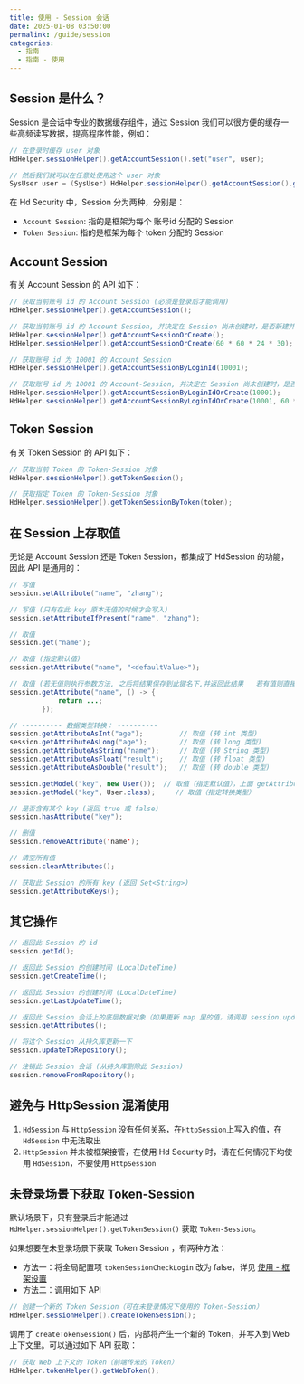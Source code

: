 ```yaml
---
title: 使用 - Session 会话
date: 2025-01-08 03:50:00
permalink: /guide/session
categories:
  - 指南
  - 指南 - 使用
---
```



## Session 是什么？

Session 是会话中专业的数据缓存组件，通过 Session 我们可以很方便的缓存一些高频读写数据，提高程序性能，例如：

```java
// 在登录时缓存 user 对象 
HdHelper.sessionHelper().getAccountSession().set("user", user);

// 然后我们就可以在任意处使用这个 user 对象
SysUser user = (SysUser) HdHelper.sessionHelper().getAccountSession().get("user");
```

在 Hd Security 中，Session 分为两种，分别是：

- `Account Session`: 指的是框架为每个 账号id 分配的 Session
- `Token Session`: 指的是框架为每个 token 分配的 Session

## Account Session

有关 Account Session 的 API 如下：

```java
// 获取当前账号 id 的 Account Session (必须是登录后才能调用)
HdHelper.sessionHelper().getAccountSession();

// 获取当前账号 id 的 Account Session, 并决定在 Session 尚未创建时，是否新建并返回
HdHelper.sessionHelper().getAccountSessionOrCreate();
HdHelper.sessionHelper().getAccountSessionOrCreate(60 * 60 * 24 * 30); // 指定 30 天过期

// 获取账号 id 为 10001 的 Account Session
HdHelper.sessionHelper().getAccountSessionByLoginId(10001);

// 获取账号 id 为 10001 的 Account-Session, 并决定在 Session 尚未创建时，是否新建并返回
HdHelper.sessionHelper().getAccountSessionByLoginIdOrCreate(10001);
HdHelper.sessionHelper().getAccountSessionByLoginIdOrCreate(10001, 60 * 60 * 24 * 30); // 指定 30 天过期
```

## Token Session

有关 Token Session 的 API 如下：

```java
// 获取当前 Token 的 Token-Session 对象
HdHelper.sessionHelper().getTokenSession();

// 获取指定 Token 的 Token-Session 对象
HdHelper.sessionHelper().getTokenSessionByToken(token);
```

## 在 Session 上存取值

无论是 Account Session 还是 Token Session，都集成了 HdSession 的功能，因此 API 是通用的：

```java
// 写值 
session.setAttribute("name", "zhang"); 

// 写值 (只有在此 key 原本无值的时候才会写入)
session.setAttributeIfPresent("name", "zhang");

// 取值
session.get("name");

// 取值 (指定默认值)
session.getAttribute("name", "<defaultValue>"); 

// 取值 (若无值则执行参数方法, 之后将结果保存到此键名下,并返回此结果   若有值则直接返回, 无需执行参数方法)
session.getAttribute("name", () -> {
            return ...;
        });

// ---------- 数据类型转换： ----------
session.getAttributeAsInt("age");         // 取值 (转 int 类型)
session.getAttributeAsLong("age");        // 取值 (转 long 类型)
session.getAttributeAsString("name");     // 取值 (转 String 类型)
session.getAttributeAsFloat("result");    // 取值 (转 float 类型)
session.getAttributeAsDouble("result");   // 取值 (转 double 类型)

session.getModel("key", new User());  // 取值（指定默认值），上面 getAttributeAsXX 底层调用该方法
session.getModel("key", User.class);     // 取值（指定转换类型）

// 是否含有某个 key (返回 true 或 false)
session.hasAttribute("key"); 

// 删值 
session.removeAttribute('name');          

// 清空所有值 
session.clearAttributes();                 

// 获取此 Session 的所有 key (返回 Set<String>)
session.getAttributeKeys();
```

## 其它操作

```java
// 返回此 Session 的 id 
session.getId();                          

// 返回此 Session 的创建时间 (LocalDateTime) 
session.getCreateTime();       

// 返回此 Session 的创建时间 (LocalDateTime) 
session.getLastUpdateTime();   

// 返回此 Session 会话上的底层数据对象（如果更新 map 里的值，请调用 session.updateToRepository() 方法避免产生脏数据）
session.getAttributes();                     

// 将这个 Session 从持久库更新一下
session.updateToRepository();                         

// 注销此 Session 会话 (从持久库删除此 Session)
session.removeFromRepository();
```

## 避免与 HttpSession 混淆使用

1. `HdSession` 与 `HttpSession` 没有任何关系，在`HttpSession`上写入的值，在 `HdSession` 中无法取出
2. `HttpSession` 并未被框架接管，在使用 Hd Security 时，请在任何情况下均使用 `HdSession`，不要使用 `HttpSession`

## 未登录场景下获取 Token-Session

默认场景下，只有登录后才能通过 `HdHelper.sessionHelper().getTokenSession()` 获取 `Token-Session`。

如果想要在未登录场景下获取 Token Session ，有两种方法：

- 方法一：将全局配置项 `tokenSessionCheckLogin` 改为 false，详见 [使用 - 框架设置](/guide/config#核心包所有可配置项)
- 方法二：调用如下 API

```java
// 创建一个新的 Token Session（可在未登录情况下使用的 Token-Session）
HdHelper.sessionHelper().createTokenSession();
```

调用了 `createTokenSession()` 后，内部将产生一个新的 Token，并写入到 Web 上下文里。可以通过如下 API 获取：

```java
// 获取 Web 上下文的 Token（前端传来的 Token）
HdHelper.tokenHelper().getWebToken();
```

